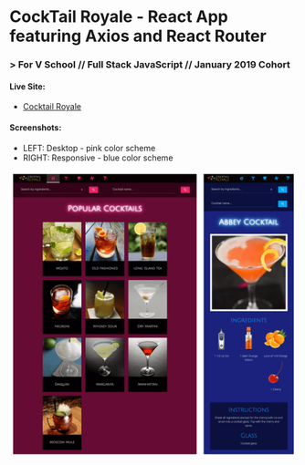 # CockTail Royale - React App featuring Axios and React Router
### > For V School // Full Stack JavaScript // January 2019 Cohort

#### Live Site:
- <a href="https://cocktail-royale.surge.sh/" target="_blank">Cocktail Royale</a>

#### Screenshots:
- LEFT: Desktop - pink color scheme
- RIGHT: Responsive - blue color scheme

<a href="https://cocktail-royale.surge.sh/" target="_blank"><img src="screenshot.png"></a>
